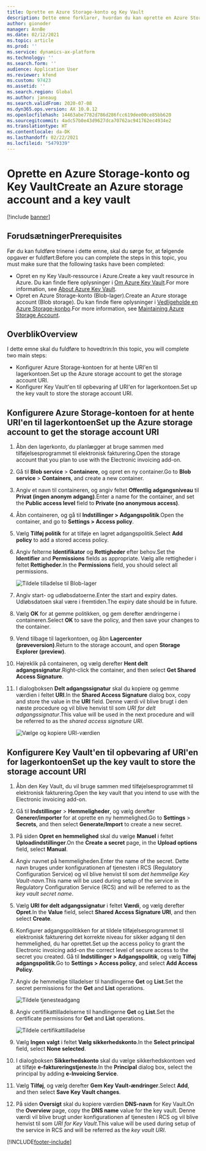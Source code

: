 ```yaml
---
title: Oprette en Azure Storage-konto og Key Vault
description: Dette emne forklarer, hvordan du kan oprette en Azure Storage-konto og Key Vault.
author: gionoder
manager: AnnBe
ms.date: 02/12/2021
ms.topic: article
ms.prod: ''
ms.service: dynamics-ax-platform
ms.technology: ''
ms.search.form: ''
audience: Application User
ms.reviewer: kfend
ms.custom: 97423
ms.assetid: ''
ms.search.region: Global
ms.author: janeaug
ms.search.validFrom: 2020-07-08
ms.dyn365.ops.version: AX 10.0.12
ms.openlocfilehash: 14463abe7782d786d286fcc619dee00ce85bb620
ms.sourcegitcommit: 4adc57b0e43d9627dca70762ac941762ec4934e2
ms.translationtype: HT
ms.contentlocale: da-DK
ms.lasthandoff: 02/22/2021
ms.locfileid: "5479339"
---
```

# <a name="create-an-azure-storage-account-and-a-key-vault"></a><span data-ttu-id="0942c-103">Oprette en Azure Storage-konto og Key Vault</span><span class="sxs-lookup"><span data-stu-id="0942c-103">Create an Azure storage account and a key vault</span></span>

[!include [banner](../includes/banner.md)]

## <a name="prerequisites"></a><span data-ttu-id="0942c-104">Forudsætninger</span><span class="sxs-lookup"><span data-stu-id="0942c-104">Prerequisites</span></span>

<span data-ttu-id="0942c-105">Før du kan fuldføre trinene i dette emne, skal du sørge for, at følgende opgaver er fuldført:</span><span class="sxs-lookup"><span data-stu-id="0942c-105">Before you can complete the steps in this topic, you must make sure that the following tasks have been completed:</span></span>

- <span data-ttu-id="0942c-106">Opret en ny Key Vault-ressource i Azure.</span><span class="sxs-lookup"><span data-stu-id="0942c-106">Create a key vault resource in Azure.</span></span> <span data-ttu-id="0942c-107">Du kan finde flere oplysninger i [Om Azure Key Vault](https://docs.microsoft.com/azure/key-vault/general/overview).</span><span class="sxs-lookup"><span data-stu-id="0942c-107">For more information, see [About Azure Key Vault](https://docs.microsoft.com/azure/key-vault/general/overview).</span></span>
- <span data-ttu-id="0942c-108">Opret en Azure Storage-konto (Blob-lager).</span><span class="sxs-lookup"><span data-stu-id="0942c-108">Create an Azure storage account (Blob storage).</span></span> <span data-ttu-id="0942c-109">Du kan finde flere oplysninger i [Vedligeholde en Azure Storage-konbo](https://docs.microsoft.com/azure/storage/blobs/).</span><span class="sxs-lookup"><span data-stu-id="0942c-109">For more information, see [Maintaining Azure Storage Account](https://docs.microsoft.com/azure/storage/blobs/).</span></span>

## <a name="overview"></a><span data-ttu-id="0942c-110">Overblik</span><span class="sxs-lookup"><span data-stu-id="0942c-110">Overview</span></span>

<span data-ttu-id="0942c-111">I dette emne skal du fuldføre to hovedtrin:</span><span class="sxs-lookup"><span data-stu-id="0942c-111">In this topic, you will complete two main steps:</span></span>

- <span data-ttu-id="0942c-112">Konfigurer Azure Storage-kontoen for at hente URI'en til lagerkontoen.</span><span class="sxs-lookup"><span data-stu-id="0942c-112">Set up the Azure storage account to get the storage account URI.</span></span>
- <span data-ttu-id="0942c-113">Konfigurer Key Vault'en til opbevaring af URI'en for lagerkontoen.</span><span class="sxs-lookup"><span data-stu-id="0942c-113">Set up the key vault to store the storage account URI.</span></span>

## <a name="set-up-the-azure-storage-account-to-get-the-storage-account-uri"></a><span data-ttu-id="0942c-114">Konfigurere Azure Storage-kontoen for at hente URI'en til lagerkontoen</span><span class="sxs-lookup"><span data-stu-id="0942c-114">Set up the Azure storage account to get the storage account URI</span></span>

1. <span data-ttu-id="0942c-115">Åbn den lagerkonto, du planlægger at bruge sammen med tilføjelsesprogrammet til elektronisk fakturering.</span><span class="sxs-lookup"><span data-stu-id="0942c-115">Open the storage account that you plan to use with the Electronic invoicing add-on.</span></span>
2. <span data-ttu-id="0942c-116">Gå til **Blob service** \> **Containere**, og opret en ny container.</span><span class="sxs-lookup"><span data-stu-id="0942c-116">Go to **Blob service** \> **Containers**, and create a new container.</span></span>
3. <span data-ttu-id="0942c-117">Angiv et navn til containeren, og angiv feltet **Offentlig adgangsniveau** til **Privat (ingen anonym adgang)**.</span><span class="sxs-lookup"><span data-stu-id="0942c-117">Enter a name for the container, and set the **Public access level** field to **Private (no anonymous access)**.</span></span>
4. <span data-ttu-id="0942c-118">Åbn containeren, og gå til **Indstillinger \> Adgangspolitik**.</span><span class="sxs-lookup"><span data-stu-id="0942c-118">Open the container, and go to **Settings \> Access policy**.</span></span>
5. <span data-ttu-id="0942c-119">Vælg **Tilføj politik** for at tilføje en lagret adgangspolitik.</span><span class="sxs-lookup"><span data-stu-id="0942c-119">Select **Add policy** to add a stored access policy.</span></span>
6. <span data-ttu-id="0942c-120">Angiv felterne **Identifikator** og **Rettigheder** efter behov.</span><span class="sxs-lookup"><span data-stu-id="0942c-120">Set the **Identifier** and **Permissions** fields as appropriate.</span></span> <span data-ttu-id="0942c-121">Vælg alle rettigheder i feltet **Rettigheder**.</span><span class="sxs-lookup"><span data-stu-id="0942c-121">In the **Permissions** field, you should select all permissions.</span></span>

    ![Tildele tilladelse til Blob-lager](media/e-Invoicing-services-create-azure-resources-grant-blob-permissions.png)

7. <span data-ttu-id="0942c-123">Angiv start- og udløbsdatoerne.</span><span class="sxs-lookup"><span data-stu-id="0942c-123">Enter the start and expiry dates.</span></span> <span data-ttu-id="0942c-124">Udløbsdatoen skal være i fremtiden.</span><span class="sxs-lookup"><span data-stu-id="0942c-124">The expiry date should be in future.</span></span>
8. <span data-ttu-id="0942c-125">Vælg **OK** for at gemme politikken, og gem derefter ændringerne i containeren.</span><span class="sxs-lookup"><span data-stu-id="0942c-125">Select **OK** to save the policy, and then save your changes to the container.</span></span>
9. <span data-ttu-id="0942c-126">Vend tilbage til lagerkontoen, og åbn **Lagercenter (prøveversion)**.</span><span class="sxs-lookup"><span data-stu-id="0942c-126">Return to the storage account, and open **Storage Explorer (preview)**.</span></span>
10. <span data-ttu-id="0942c-127">Højreklik på containeren, og vælg derefter **Hent delt adgangssignatur**.</span><span class="sxs-lookup"><span data-stu-id="0942c-127">Right-click the container, and then select **Get Shared Access Signature**.</span></span>
11. <span data-ttu-id="0942c-128">I dialogboksen **Delt adgangssignatur** skal du kopiere og gemme værdien i feltet **URI**.</span><span class="sxs-lookup"><span data-stu-id="0942c-128">In the **Shared Access Signature** dialog box, copy and store the value in the **URI** field.</span></span> <span data-ttu-id="0942c-129">Denne værdi vil blive brugt i den næste procedure og vil blive henvist til som *URI for delt adgangssignatur*.</span><span class="sxs-lookup"><span data-stu-id="0942c-129">This value will be used in the next procedure and will be referred to as the *shared access signature URI*.</span></span>

    ![Vælge og kopiere URI-værdien](media/e-Invoicing-services-create-azure-resources-select-and-copy-uri.png)

## <a name="set-up-the-key-vault-to-store-the-storage-account-uri"></a><span data-ttu-id="0942c-131">Konfigurere Key Vault'en til opbevaring af URI'en for lagerkontoen</span><span class="sxs-lookup"><span data-stu-id="0942c-131">Set up the key vault to store the storage account URI</span></span>

1. <span data-ttu-id="0942c-132">Åbn den Key Vault, du vil bruge sammen med tilføjelsesprogrammet til elektronisk fakturering.</span><span class="sxs-lookup"><span data-stu-id="0942c-132">Open the key vault that you intend to use with the Electronic invoicing add-on.</span></span>
2. <span data-ttu-id="0942c-133">Gå til **Indstillinger** \> **Hemmeligheder**, og vælg derefter **Generer/importer** for at oprette en ny hemmelighed.</span><span class="sxs-lookup"><span data-stu-id="0942c-133">Go to **Settings** \> **Secrets**, and then select **Generate/Import** to create a new secret.</span></span>
3. <span data-ttu-id="0942c-134">På siden **Opret en hemmelighed** skal du vælge **Manuel** i feltet **Uploadindstillinger**.</span><span class="sxs-lookup"><span data-stu-id="0942c-134">On the **Create a secret** page, in the **Upload options** field, select **Manual**.</span></span>
4. <span data-ttu-id="0942c-135">Angiv navnet på hemmeligheden.</span><span class="sxs-lookup"><span data-stu-id="0942c-135">Enter the name of the secret.</span></span> <span data-ttu-id="0942c-136">Dette navn bruges under konfigurationen af tjenesten i RCS (Regulatory Configuration Service) og vil blive henvist til som *det hemmelige Key Vault-navn*.</span><span class="sxs-lookup"><span data-stu-id="0942c-136">This name will be used during setup of the service in Regulatory Configuration Service (RCS) and will be referred to as the *key vault secret name*.</span></span>
5. <span data-ttu-id="0942c-137">Vælg **URI for delt adgangssignatur** i feltet **Værdi**, og vælg derefter **Opret**.</span><span class="sxs-lookup"><span data-stu-id="0942c-137">In the **Value** field, select **Shared Access Signature URI**, and then select **Create**.</span></span>
6. <span data-ttu-id="0942c-138">Konfigurer adgangspolitikken for at tildele tilføjelsesprogrammet til elektronisk fakturering det korrekte niveau for sikker adgang til den hemmelighed, du har oprettet.</span><span class="sxs-lookup"><span data-stu-id="0942c-138">Set up the access policy to grant the Electronic invoicing add-on the correct level of secure access to the secret you created.</span></span> <span data-ttu-id="0942c-139">Gå til **Indstillinger \> Adgangspolitik**, og vælg **Tilføj adgangspolitik**.</span><span class="sxs-lookup"><span data-stu-id="0942c-139">Go to **Settings \> Access policy**, and select **Add Access Policy**.</span></span>
7. <span data-ttu-id="0942c-140">Angiv de hemmelige tilladelser til handlingerne **Get** og **List**.</span><span class="sxs-lookup"><span data-stu-id="0942c-140">Set the secret permissions for the **Get** and **List** operations.</span></span>

    ![Tildele tjenesteadgang](media/e-Invoicing-services-create-azure-resources-grant-service-access.png)

8. <span data-ttu-id="0942c-142">Angiv certifikattilladelserne til handlingerne **Get** og **List**.</span><span class="sxs-lookup"><span data-stu-id="0942c-142">Set the certificate permissions for **Get** and **List** operations.</span></span>

    ![Tildele certifikattilladelse](media/e-Invoicing-services-create-azure-resources-grant-certificate-permission.png)

9. <span data-ttu-id="0942c-144">Vælg **Ingen valgt** i feltet **Vælg sikkerhedskonto**.</span><span class="sxs-lookup"><span data-stu-id="0942c-144">In the **Select principal** field, select **None selected**.</span></span>
10. <span data-ttu-id="0942c-145">I dialogboksen **Sikkerhedskonto** skal du vælge sikkerhedskontoen ved at tilføje **e-faktureringstjeneste**.</span><span class="sxs-lookup"><span data-stu-id="0942c-145">In the **Principal** dialog box, select the principal by adding **e-Invoicing Service**.</span></span>
11. <span data-ttu-id="0942c-146">Vælg **Tilføj**, og vælg derefter **Gem Key Vault-ændringer**.</span><span class="sxs-lookup"><span data-stu-id="0942c-146">Select **Add**, and then select **Save Key Vault changes**.</span></span>
12. <span data-ttu-id="0942c-147">På siden **Oversigt** skal du kopiere værdien **DNS-navn** for Key Vault.</span><span class="sxs-lookup"><span data-stu-id="0942c-147">On the **Overview** page, copy the **DNS name** value for the key vault.</span></span> <span data-ttu-id="0942c-148">Denne værdi vil blive brugt under konfigurationen af tjenesten i RCS og vil blive henvist til som *URI for Key Vault*.</span><span class="sxs-lookup"><span data-stu-id="0942c-148">This value will be used during setup of the service in RCS and will be referred as the *key vault URI*.</span></span>



[!INCLUDE[footer-include](../../includes/footer-banner.md)]

